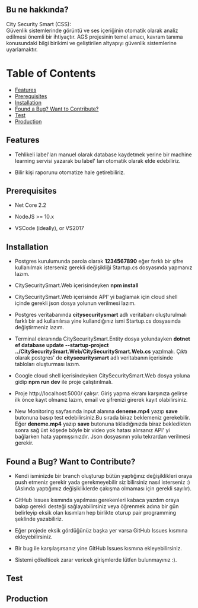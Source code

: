 ## Bu ne hakkında?

City Security Smart (CSS):<br>
Güvenlik sistemlerinde görüntü ve ses içeriğinin otomatik olarak analiz edilmesi önemli bir ihtiyaçtır. AGS projesinin temel amacı, kavram tanıma konusundaki bilgi birikimi ve geliştirilen altyapıyı güvenlik sistemlerine uyarlamaktır.
# Table of Contents

* [Features](#features)
* [Prerequisites](#prerequisites)
* [Installation](#installation)
* [Found a Bug? Want to Contribute?](#found-a-bug-want-to-contribute)
* [Test](#test)
* [Production](#production)

## Features

* Tehlikeli label'ları manuel olarak database kaydetmek yerine bir machine learning servisi yazarak bu label' ları otomatik olarak elde edebiliriz.

* Bilir kişi raporunu otomatize hale getirebiliriz.


## Prerequisites

* Net Core 2.2
* NodeJS >= 10.x

* VSCode (ideally), or VS2017

## Installation

* Postgres kurulumunda parola olarak <b>1234567890</b>  eğer farklı bir şifre kullanılmak isterseniz gerekli değişikliği Startup.cs dosyasında yapmanız lazım. 
* CitySecuritySmart.Web içerisindeyken <b>npm install</b>
*  CitySecuritySmart.Web içerisinde API' yi bağlamak için cloud shell içinde gerekli json dosya yolunun verilmesi lazım.
*  Postgres veritabanında <b>citysecuritysmart</b> adlı veritabanı oluşturulmalı farklı bir ad kullanılırsa yine kullandığınız ismi Startup.cs dosyasında değiştirmeniz lazım.
*  Terminal ekranında CitySecuritySmart.Entity dosya yolundayken <b>dotnet ef database update --startup-project ../CitySecuritySmart.Web/CitySecuritySmart.Web.cs</b> yazılmalı. Çıktı olarak postgres' de <b>citysecuritysmart</b> adlı veritabanın içerisinde tabloları oluşturması lazım. 
* Google cloud shell içerisindeyken CitySecuritySmart.Web dosya yoluna gidip <b>npm run dev</b> ile proje çalıştırılmalı. 
* Proje http://localhost:5000/ çalışır. Giriş yapma ekranı karşınıza gelirse ilk önce kayıt olmanız lazım, email ve şifrenizi girerek kayıt olabilirsiniz. 

* New Monitoring sayfasında input alanına <b>deneme.mp4</b> yazıp <b>save</b> butonuna basıp test edebilirsiniz.Bu sırada biraz beklemeniz gerekebilir. Eğer <b>deneme.mp4</b> yazıp <b>save</b> butonuna tıkladığınızda biraz bekledikten sonra sağ üst köşede böyle bir video yok hatası alırsanız API' yi bağlarken hata yapmışsınızdır. Json dosyasının yolu tekrardan verilmesi gerekir.

## Found a Bug? Want to Contribute?

* Kendi isminizde bir branch oluşturup bütün yaptığınız değişiklikleri oraya push etmeniz gerekir yada gerekmeyebilir siz bilirsiniz nasıl isterseniz :) (Aslında yaptığımız değişikliklerde çakışma olmaması için gerekli sayılır). 
* GitHub Issues kısmında yapılması gerekenleri kabaca yazdım oraya bakıp gerekli desteği sağlayabilirsiniz veya öğrenmek adına bir gün belirleyip eksik olan kısımları hep birlikte oturup pair programming şeklinde yazabiliriz.
* Eğer projede eksik gördüğünüz başka yer varsa GitHub Issues kısmına ekleyebilirsiniz.
* Bir bug ile karşılaşırsanız yine GitHub Issues kısmına ekleyebilirsiniz.

* Sistemi çökelticek zarar vericek girişmlerde lütfen bulunmayınız :).
## Test

## Production

